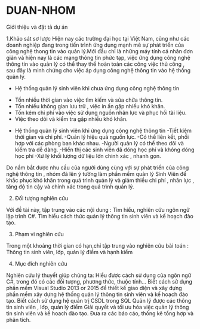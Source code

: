 # DUAN-NHOM
Giới thiệu và đặt tả dự án

1.Khảo sát sơ lược
Hiện nay các trường đại học tại Việt Nam, cũng như các doanh nghiệp đang 
trong tiến trình ứng dụng mạnh mẽ sự phát triển của công nghệ thong tin vào 
quản lý.Mới đầu chỉ là những máy tính cá nhân đơn giản và hiện nay là các 
mạng thông tin phức tạp, việc ứng dụng công nghệ thông tin vào quản lý có 
thể thay thế hoàn toàn các công việc thủ công , sau đây là minh chứng cho 
việc áp dụng công nghệ thông tin vào hệ thống quản lý. 
* Hệ thống quản lý sinh viên khi chưa ứng dụng công nghệ thông tin 
- Tốn nhiều thời gian vào việc tìm kiếm và sửa chữa thông tin. 
- Tốn nhiều không gian lưu trữ , việc in ấn gặp nhiều khó khăn. 
- Tốn kém chi phí vào việc sử dụng nguồn nhân lực và phục hồi tài 
liệu. 
- Việc theo dõi và kiểm tra gặp nhiều khó khăn. 
* Hệ thống quản lý sinh viên khi ứng dụng công nghệ thông tin 
-Tiết kiệm thời gian và chi phí. 
-Quản lý hiệu quả nguồn lực. 
-Có thể liên kết, phối hợp với các phòng ban khác nhau. 
-Người quản lý có thể theo dõi và kiểm tra dễ dàng. 
-Hiển thị các sinh viên đã đóng học phí và không đóng học phí 
-Xử lý khối lượng dữ liệu lớn chính xác , nhanh gọn. 

Do nắm bắt được nhu cầu của người dùng cùng với sự phát triển của công 
nghệ thông tin , nhóm đã lên ý tưởng làm phần mềm quản lý Sinh Viên để 
khắc phục khó khăn trong quá trình quản lý và giảm thiểu chi phí , nhân lực , 
tăng độ tin cậy và chính xác trong quá trình quản lý. 

2. Đối tượng nghiên cứu 

Với đề tài này, tập trung vào các nội dung : 
Tìm hiểu, nghiên cứu ngôn ngữ lập trình C#. 
Tìm hiểu cách thức quản lý thông tin sinh viên và kế hoạch đào tạo.

3. Phạm vi nghiên cứu 

Trong một khoảng thời gian có hạn,chỉ tập trung vào nghiên cứu 
bài toán : Thông tin sinh viên, lớp, quản lý điểm và hạnh kiểm

4. Mục đích nghiên cứu 

Nghiên cứu lý thuyết giúp chúng ta: 
Hiểu được cách sử dụng của ngôn ngữ C#, trong đó có các đối tượng, 
phương thức, thuộc tính… 
Biết cách sử dụng phần mềm Visual Studio 2013 or 2015 để thiết kế giao diện 
và xây dựng phần mềm xây dựng hệ thống quản lý thông tin sinh viên và kế 
hoạch đào tạo. 
Biết cách sử dụng hệ quản trị CSDL trong SQL 
Quản lý được các thông tin sinh viên , lớp, quản lý điểm 
Giải quyết và tối ưu hóa việc quản lý thông tin sinh viên và kế hoach đào tạo. 
Đưa ra các báo cáo, thống kê tổng hợp và phân tích.
